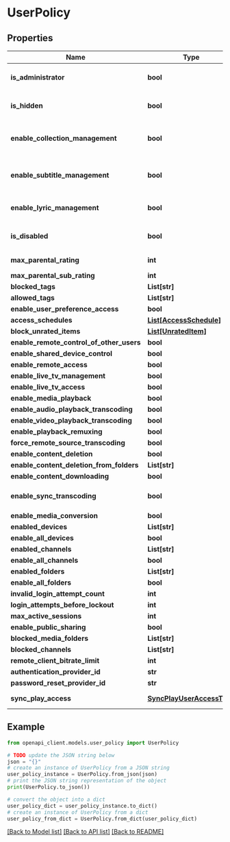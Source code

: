 # UserPolicy


## Properties

Name | Type | Description | Notes
------------ | ------------- | ------------- | -------------
**is_administrator** | **bool** | Gets or sets a value indicating whether this instance is administrator. | [optional] 
**is_hidden** | **bool** | Gets or sets a value indicating whether this instance is hidden. | [optional] 
**enable_collection_management** | **bool** | Gets or sets a value indicating whether this instance can manage collections. | [optional] [default to False]
**enable_subtitle_management** | **bool** | Gets or sets a value indicating whether this instance can manage subtitles. | [optional] [default to False]
**enable_lyric_management** | **bool** | Gets or sets a value indicating whether this user can manage lyrics. | [optional] [default to False]
**is_disabled** | **bool** | Gets or sets a value indicating whether this instance is disabled. | [optional] 
**max_parental_rating** | **int** | Gets or sets the max parental rating. | [optional] 
**max_parental_sub_rating** | **int** |  | [optional] 
**blocked_tags** | **List[str]** |  | [optional] 
**allowed_tags** | **List[str]** |  | [optional] 
**enable_user_preference_access** | **bool** |  | [optional] 
**access_schedules** | [**List[AccessSchedule]**](AccessSchedule.md) |  | [optional] 
**block_unrated_items** | [**List[UnratedItem]**](UnratedItem.md) |  | [optional] 
**enable_remote_control_of_other_users** | **bool** |  | [optional] 
**enable_shared_device_control** | **bool** |  | [optional] 
**enable_remote_access** | **bool** |  | [optional] 
**enable_live_tv_management** | **bool** |  | [optional] 
**enable_live_tv_access** | **bool** |  | [optional] 
**enable_media_playback** | **bool** |  | [optional] 
**enable_audio_playback_transcoding** | **bool** |  | [optional] 
**enable_video_playback_transcoding** | **bool** |  | [optional] 
**enable_playback_remuxing** | **bool** |  | [optional] 
**force_remote_source_transcoding** | **bool** |  | [optional] 
**enable_content_deletion** | **bool** |  | [optional] 
**enable_content_deletion_from_folders** | **List[str]** |  | [optional] 
**enable_content_downloading** | **bool** |  | [optional] 
**enable_sync_transcoding** | **bool** | Gets or sets a value indicating whether [enable synchronize]. | [optional] 
**enable_media_conversion** | **bool** |  | [optional] 
**enabled_devices** | **List[str]** |  | [optional] 
**enable_all_devices** | **bool** |  | [optional] 
**enabled_channels** | **List[str]** |  | [optional] 
**enable_all_channels** | **bool** |  | [optional] 
**enabled_folders** | **List[str]** |  | [optional] 
**enable_all_folders** | **bool** |  | [optional] 
**invalid_login_attempt_count** | **int** |  | [optional] 
**login_attempts_before_lockout** | **int** |  | [optional] 
**max_active_sessions** | **int** |  | [optional] 
**enable_public_sharing** | **bool** |  | [optional] 
**blocked_media_folders** | **List[str]** |  | [optional] 
**blocked_channels** | **List[str]** |  | [optional] 
**remote_client_bitrate_limit** | **int** |  | [optional] 
**authentication_provider_id** | **str** |  | 
**password_reset_provider_id** | **str** |  | 
**sync_play_access** | [**SyncPlayUserAccessType**](SyncPlayUserAccessType.md) | Enum SyncPlayUserAccessType. | [optional] 

## Example

```python
from openapi_client.models.user_policy import UserPolicy

# TODO update the JSON string below
json = "{}"
# create an instance of UserPolicy from a JSON string
user_policy_instance = UserPolicy.from_json(json)
# print the JSON string representation of the object
print(UserPolicy.to_json())

# convert the object into a dict
user_policy_dict = user_policy_instance.to_dict()
# create an instance of UserPolicy from a dict
user_policy_from_dict = UserPolicy.from_dict(user_policy_dict)
```
[[Back to Model list]](../README.md#documentation-for-models) [[Back to API list]](../README.md#documentation-for-api-endpoints) [[Back to README]](../README.md)


